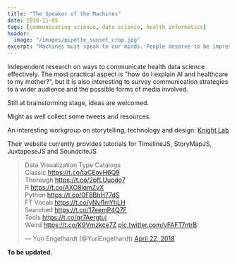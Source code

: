 ```yaml
---
title: "The Speaker of the Machines"
date: 2018-11-05
tags: [communicating science, data science, health informatics]
header:
  image: "/images/pipette_sunset_crop.jpg"
excerpt: "Machines must speak to our minds. People deserve to be impressed."
---
```

Independent research on ways to communicate health data science effectively. The most practical aspect is "how do I explain AI and healthcare to my mother?", but it is also interesting to survey communication strategies to a wider audience and the possible forms of media involved.

Still at brainstorming stage, ideas are welcomed.

Might as well collect some tweets and resources.

An interesting workgroup on storytelling, technology and design: [Knight Lab](https://knightlab.northwestern.edu/)

Their website currently provides tutorials for TimelineJS, StoryMapJS, JuxtaposeJS and SoundciteJS

<blockquote class="twitter-tweet" data-lang="en"><p lang="en" dir="ltr">Data Visualization Type Catalogs<br>Classic <a href="https://t.co/taCEovH6Q9">https://t.co/taCEovH6Q9</a><br>Thorough <a href="https://t.co/2pfLUuodo7">https://t.co/2pfLUuodo7</a><br>R <a href="https://t.co/AXO8lqmZvX">https://t.co/AXO8lqmZvX</a><br>Python <a href="https://t.co/0F8BhH77dS">https://t.co/0F8BhH77dS</a><br>FT Vocab <a href="https://t.co/yNvl1mYhLH">https://t.co/yNvl1mYhLH</a><br>Searched <a href="https://t.co/17eemP4Q7F">https://t.co/17eemP4Q7F</a><br>Tools <a href="https://t.co/qr7Aergtuj">https://t.co/qr7Aergtuj</a><br>Weird <a href="https://t.co/K9Vmzkce7Z">https://t.co/K9Vmzkce7Z</a> <a href="https://t.co/vFAFT7ntrB">pic.twitter.com/vFAFT7ntrB</a></p>&mdash; Yuri Engelhardt (@YuriEngelhardt) <a href="https://twitter.com/YuriEngelhardt/status/988111328937238533?ref_src=twsrc%5Etfw">April 22, 2018</a></blockquote>
<script async src="https://platform.twitter.com/widgets.js" charset="utf-8"></script>


**To be updated.**

